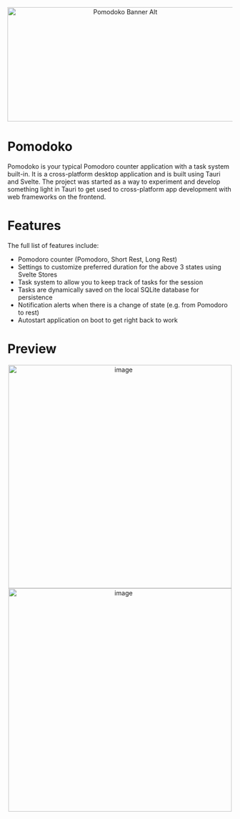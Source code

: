 
<p align="center">
  <img width="512" height="256" alt="Pomodoko Banner Alt" src="https://github.com/user-attachments/assets/bbd597f1-63e7-4477-8081-126becef9b51" />
</p>

# Pomodoko
Pomodoko is your typical Pomodoro counter application with a task system built-in. It is a cross-platform desktop application and is built using Tauri and Svelte. The project was started as a way to experiment and develop something light in Tauri to get used to cross-platform app development with web frameworks on the frontend.

# Features
The full list of features include:
- Pomodoro counter (Pomodoro, Short Rest, Long Rest)
- Settings to customize preferred duration for the above 3 states using Svelte Stores
- Task system to allow you to keep track of tasks for the session
- Tasks are dynamically saved on the local SQLite database for persistence
- Notification alerts when there is a change of state (e.g. from Pomodoro to rest)
- Autostart application on boot to get right back to work

# Preview
<div align="center">
  <img width="500" height="500" alt="image" src="https://github.com/user-attachments/assets/6dab060e-dfef-4444-b539-b7de3853555d" />
  <img width="500" height="500" alt="image" src="https://github.com/user-attachments/assets/3d765563-5174-4422-a004-cbdd55c05111" />
</div>
